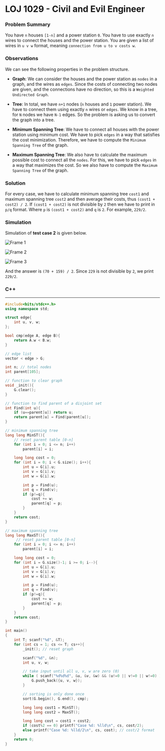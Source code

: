 # LOJ 1029 - Civil and Evil Engineer

### Problem Summary

You have `n` houses `[1-n]` and a power station `0`. You have to use exactly `n` wires to connect the houses and the power station. You are given a list of wires in `u v w` format, meaning `connection from u to v costs w`.

### Observations

We can see the following properties in the problem structure.

- **Graph**: We can consider the houses and the power station as `nodes` in a graph, and the wires as `edges`. Since the costs of connecting two nodes are given, and the connections have no direction, so this is a `Weighted Undirected Graph`.

- **Tree**: In total, we have `n+1` nodes (`n` houses and `1` power station). We have to connect them using exactly `n` wires or `edges`. We know in a tree, for `N` nodes we have `N-1` edges. So the problem is asking us to convert the graph into a tree.

- **Minimum Spanning Tree**: We have to connect all houses with the power station using minimum cost. We have to pick `edges` in a way that satisfies the cost minimization. Therefore, we have to compute the `Minimum Spanning Tree` of the graph.

- **Maximum Spanning Tree**: We also have to calculate the maximum possible cost to connect all the `nodes`. For this, we have to pick `edges` in a way that maximizes the cost. So we also have to compute the `Maximum Spanning Tree` of the graph.

### Solution

For every case, we have to calculate minimum spanning tree `cost1` and maximum spanning tree `cost2` and then average their costs, thus `(cost1 + cost2) / 2`. If `(cost1 + cost2)` is not divisible by `2` then we have to print in `p/q` format. Where `p` is `(cost1 + cost2)` and `q` is `2`. For example, `229/2`.

### Simulation

Simulation of **test case 2** is given below.

![Frame 1](https://user-images.githubusercontent.com/14056189/99875765-3bdd5700-2c1c-11eb-970f-92222ebe7c22.png)

![Frame 2](https://user-images.githubusercontent.com/14056189/99876684-8792ff00-2c22-11eb-8a0a-6fe3ee6bc73f.png)

![Frame 3](https://user-images.githubusercontent.com/14056189/99875768-3f70de00-2c1c-11eb-80d2-38ab56236789.png)

And the answer is `(70 + 159) / 2`. Since `229` is not divisible by `2`, we print `229/2`.

### C++

---

```C++
#include<bits/stdc++.h>
using namespace std;

struct edge{
    int u, v, w;
};

bool cmp(edge A, edge B){
    return A.w < B.w;
}

// edge list
vector < edge > G;

int n; // total nodes
int parent[105];

// function to clear graph
void _init(){
    G.clear();
}

// function to find parent of a disjoint set
int Find(int u){
    if (u==parent[u]) return u;
    return parent[u] = Find(parent[u]);
}

// minimum spanning tree
long long MinST(){
    // reset parent table [0-n]
    for (int i = 0; i <= n; i++)
        parent[i] = i;

    long long cost = 0;
    for (int i = 0; i < G.size(); i++){
        int u = G[i].u;
        int v = G[i].v;
        int w = G[i].w;

        int p = Find(u);
        int q = Find(v);
        if (p!=q){
            cost += w;
            parent[q] = p;
        }
    }
    return cost;
}

// maximum spanning tree
long long MaxST(){
     // reset parent table [0-n]
    for (int i = 0; i <= n; i++)
        parent[i] = i;

    long long cost = 0;
    for (int i = G.size()-1; i >= 0; i--){
        int u = G[i].u;
        int v = G[i].v;
        int w = G[i].w;

        int p = Find(u);
        int q = Find(v);
        if (p!=q){
            cost += w;
            parent[q] = p;
        }
    }
    return cost;
}

int main()
{
    int T; scanf("%d", &T);
    for (int cs = 1; cs <= T; cs++){
        _init(); // reset graph

        scanf("%d", &n);
        int u, v, w;

        // take input until all u, v, w are zero (0)
        while ( scanf("%d%d%d", &u, &v, &w) && (u!=0 || v!=0 || w!=0) ){
            G.push_back({u, v, w});
        }

        // sorting is only done once
        sort(G.begin(), G.end(), cmp);

        long long cost1 = MinST();
        long long cost2 = MaxST();

        long long cost = cost1 + cost2;
        if (cost%2 == 0) printf("Case %d: %lld\n", cs, cost/2);
        else printf("Case %d: %lld/2\n", cs, cost); // cost/2 format
    }
    return 0;
}
```
